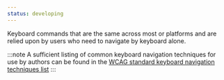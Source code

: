 ```yaml
---
status: developing
---
```


Keyboard commands that are the same across most or platforms and are relied upon by users who need to navigate by keyboard alone.

:::note
A sufficient listing of common keyboard navigation techniques for use by authors can be found in the  [WCAG standard keyboard navigation techniques list](#)
:::